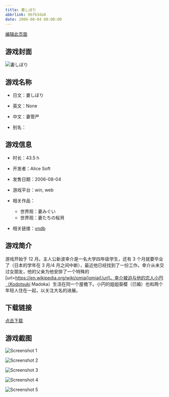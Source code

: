 ```yaml
---
title: 妻しぼり
abbrlink: 96f63da8
date: 2006-08-04 00:00:00
---
```

[编辑此页面](https://github.com/ACG-3/ADV3-source/blob/main/source/_posts/games/%E5%A6%BB%E3%81%97%E3%81%BC%E3%82%8A.md)

## 游戏封面

![妻しぼり](https://pan.timero.xyz/d/onedrive/img_lib_001/%E5%A6%BB%E3%81%97%E3%81%BC%E3%82%8A_cover.avif)


## 游戏名称

- 日文：妻しぼり
- 英文：None
- 中文：妻管严

- 别名：


## 游戏信息

- 时长：43.5 h
- 开发者：Alice Soft
- 发售日期：2006-08-04
- 游戏平台：win, web
- 相关作品：
   - 世界观：妻みぐい
   - 世界观：妻たちの桜貝

- 相关链接：[vndb](https://vndb.org/v887)


## 游戏简介

游戏开始于 12 月。主人公新波幸介是一名大学四年级学生，还有 3 个月就要毕业了（日本的学年在 3 月/4 月之间中断），最近他已经找到了一份工作。幸介从未交过女朋友，他的父亲为他安排了一个特殊的[url=https://en.wikipedia.org/wiki/omiai]omiai[/url]。幸介被迫与他的恋人小円（Kodotsuki Madoka）生活在同一个屋檐下。小円的姐姐葵樱（已婚）也和两个年轻人住在一起，以关注大名的进展。




## 下载链接

[点击下载](https://pan.timero.xyz/onedrive/adv_lib_001/%E5%A6%BB%E3%81%97%E3%81%BC%E3%82%8A)


## 游戏截图


![Screenshot 1](https://pan.timero.xyz/d/onedrive/img_lib_001/%E5%A6%BB%E3%81%97%E3%81%BC%E3%82%8A_Screenshot_1.avif)

![Screenshot 2](https://pan.timero.xyz/d/onedrive/img_lib_001/%E5%A6%BB%E3%81%97%E3%81%BC%E3%82%8A_Screenshot_2.avif)

![Screenshot 3](https://pan.timero.xyz/d/onedrive/img_lib_001/%E5%A6%BB%E3%81%97%E3%81%BC%E3%82%8A_Screenshot_3.avif)

![Screenshot 4](https://pan.timero.xyz/d/onedrive/img_lib_001/%E5%A6%BB%E3%81%97%E3%81%BC%E3%82%8A_Screenshot_4.avif)

![Screenshot 5](https://pan.timero.xyz/d/onedrive/img_lib_001/%E5%A6%BB%E3%81%97%E3%81%BC%E3%82%8A_Screenshot_5.avif)


